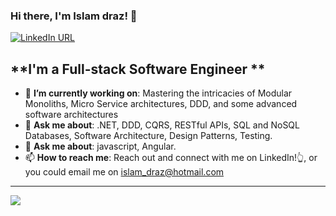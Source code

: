 ### Hi there, I'm Islam draz! 👋 

[![LinkedIn URL](https://img.shields.io/badge/LinkedIn-Connect-blue?logo=linkedin&style=for-the-badge)](https://www.linkedin.com/in/islam-draz/)

## **I'm a Full-stack Software Engineer  **

- 🎯 **I’m currently working on**: Mastering the intricacies of Modular Monoliths, Micro Service architectures, DDD, and some advanced software architectures
- 💬 **Ask me about**: .NET, DDD, CQRS, RESTful APIs, SQL and NoSQL Databases, Software Architecture, Design Patterns, Testing.
- 💬 **Ask me about**: javascript, Angular.
- 📫 **How to reach me**: Reach out and connect with me on LinkedIn!👆, or you could email me on islam_draz@hotmail.com 

<hr/>

<a href="https://github.com/m-jovanovic">
  <img src="https://github-readme-stats.vercel.app/api?username=islamdraz&count_private=true&show_icons=true&hide=stars" />
</a>
